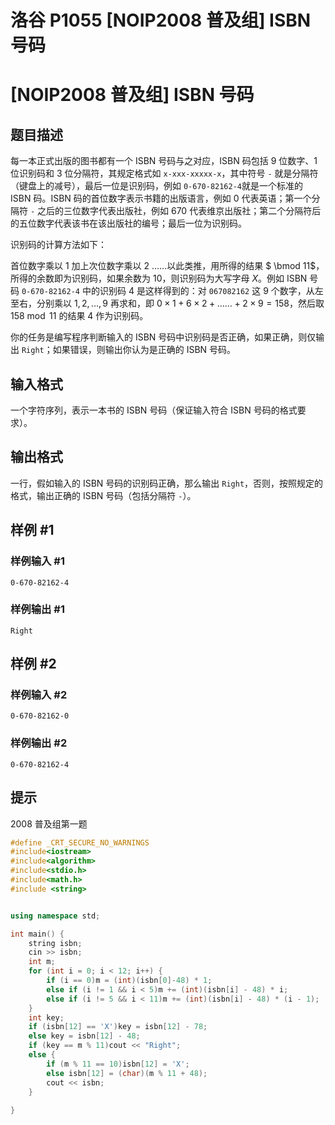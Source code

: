 # 洛谷 P1055 [NOIP2008 普及组] ISBN 号码

# [NOIP2008 普及组] ISBN 号码

## 题目描述

每一本正式出版的图书都有一个 ISBN 号码与之对应，ISBN 码包括 $9$ 位数字、$1$ 位识别码和 $3$ 位分隔符，其规定格式如 `x-xxx-xxxxx-x`，其中符号 `-` 就是分隔符（键盘上的减号），最后一位是识别码，例如 `0-670-82162-4`就是一个标准的 ISBN 码。ISBN 码的首位数字表示书籍的出版语言，例如 $0$ 代表英语；第一个分隔符 `-` 之后的三位数字代表出版社，例如 $670$ 代表维京出版社；第二个分隔符后的五位数字代表该书在该出版社的编号；最后一位为识别码。

识别码的计算方法如下：

首位数字乘以 $1$ 加上次位数字乘以 $2$ ……以此类推，用所得的结果 $ \bmod 11$，所得的余数即为识别码，如果余数为 $10$，则识别码为大写字母 $X$。例如 ISBN 号码 `0-670-82162-4` 中的识别码 $4$ 是这样得到的：对 `067082162` 这 $9$ 个数字，从左至右，分别乘以 $1,2,\dots,9$ 再求和，即 $0\times 1+6\times 2+……+2\times 9=158$，然后取 $158 \bmod 11$ 的结果 $4$ 作为识别码。

你的任务是编写程序判断输入的 ISBN 号码中识别码是否正确，如果正确，则仅输出 `Right`；如果错误，则输出你认为是正确的 ISBN 号码。

## 输入格式

一个字符序列，表示一本书的 ISBN 号码（保证输入符合 ISBN 号码的格式要求）。

## 输出格式

一行，假如输入的 ISBN 号码的识别码正确，那么输出 `Right`，否则，按照规定的格式，输出正确的 ISBN 号码（包括分隔符 `-`）。

## 样例 #1

### 样例输入 #1

```
0-670-82162-4
```

### 样例输出 #1

```
Right
```

## 样例 #2

### 样例输入 #2

```
0-670-82162-0
```

### 样例输出 #2

```
0-670-82162-4
```

## 提示

2008 普及组第一题



```cpp
#define _CRT_SECURE_NO_WARNINGS
#include<iostream>
#include<algorithm>
#include<stdio.h>
#include<math.h>
#include <string>


using namespace std;

int main() {
	string isbn;
	cin >> isbn;
	int m;
	for (int i = 0; i < 12; i++) {
		if (i == 0)m = (int)(isbn[0]-48) * 1;
		else if (i != 1 && i < 5)m += (int)(isbn[i] - 48) * i;
		else if (i != 5 && i < 11)m += (int)(isbn[i] - 48) * (i - 1);
	}
	int key;
	if (isbn[12] == 'X')key = isbn[12] - 78;
	else key = isbn[12] - 48;
	if (key == m % 11)cout << "Right";
	else {
		if (m % 11 == 10)isbn[12] = 'X';
		else isbn[12] = (char)(m % 11 + 48);
		cout << isbn;
	}
	
}
```

